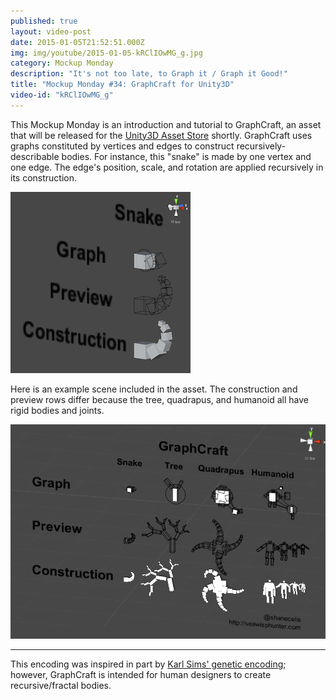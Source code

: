 ```yaml
---
published: true
layout: video-post
date: 2015-01-05T21:52:51.000Z
img: img/youtube/2015-01-05-kRClIOwMG_g.jpg
category: Mockup Monday
description: "It's not too late, to Graph it / Graph it Good!"
title: "Mockup Monday #34: GraphCraft for Unity3D"
video-id: "kRClIOwMG_g"
---
```


This Mockup Monday is an introduction and tutorial to GraphCraft, an
asset that will be released for the
[Unity3D Asset Store](https://www.assetstore.unity3d.com) shortly.
GraphCraft uses graphs constituted by vertices and edges to construct
recursively-describable bodies.  For instance, this "snake" is made by
one vertex and one edge.  The edge's position, scale, and rotation are
applied recursively in its construction.

![snake-image](/img/snake-image.png)

Here is an example scene included in the asset.  The construction and
preview rows differ because the tree, quadrapus, and humanoid all have
rigid bodies and joints.

![graphcraft-angle](/img/graphcraft-angle.png)

* * *

This encoding was inspired in part by
[Karl Sims' genetic encoding](http://www.karlsims.com/papers/siggraph94.pdf);
however, GraphCraft is intended for human designers to create
recursive/fractal bodies.

